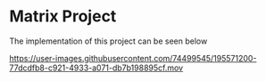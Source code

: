# Matrix Project

The implementation of this project can be seen below



https://user-images.githubusercontent.com/74499545/195571200-77dcdfb8-c921-4933-a071-db7b198895cf.mov

